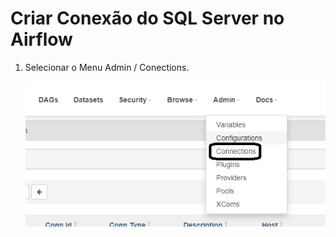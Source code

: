 # Criar Conexão do SQL Server no Airflow

1) Selecionar o Menu Admin / Conections.
   
   <img src="https://github.com/JosiTubaroski/Criar_Conex-o_SQLServer/blob/main/img/01_Conections.png">
   
   
